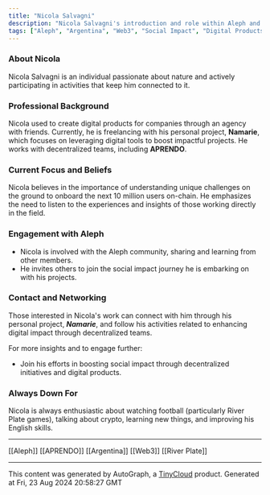 ```yaml
---
title: "Nicola Salvagni"
description: "Nicola Salvagni's introduction and role within Aleph and the broader ecosystem."
tags: ["Aleph", "Argentina", "Web3", "Social Impact", "Digital Products"]
---
```


### About Nicola

Nicola Salvagni is an individual passionate about nature and actively participating in activities that keep him connected to it. 

### Professional Background

Nicola used to create digital products for companies through an agency with friends. Currently, he is freelancing with his personal project, **Namarie**, which focuses on leveraging digital tools to boost impactful projects. He works with decentralized teams, including **APRENDO**.

### Current Focus and Beliefs

Nicola believes in the importance of understanding unique challenges on the ground to onboard the next 10 million users on-chain. He emphasizes the need to listen to the experiences and insights of those working directly in the field.

### Engagement with Aleph

- Nicola is involved with the Aleph community, sharing and learning from other members.
- He invites others to join the social impact journey he is embarking on with his projects.

### Contact and Networking

Those interested in Nicola's work can connect with him through his personal project, ***Namarie***, and follow his activities related to enhancing digital impact through decentralized teams.

For more insights and to engage further:
- Join his efforts in boosting social impact through decentralized initiatives and digital products.
  
### Always Down For

Nicola is always enthusiastic about watching football (particularly River Plate games), talking about crypto, learning new things, and improving his English skills. 

---

[[Aleph]]
[[APRENDO]]
[[Argentina]]
[[Web3]]
[[River Plate]]

---
This content was generated by AutoGraph, a [TinyCloud](https://tinycloud.xyz/) product.
Generated at Fri, 23 Aug 2024 20:58:27 GMT